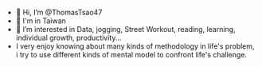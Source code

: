 - 👋 Hi, I’m @ThomasTsao47
- 🌱 I'm in Taiwan
- 👀 I’m interested in Data, jogging, Street Workout, reading, learning, individual growth, productivity...
- I very enjoy knowing about many kinds of methodology in life's problem, i try to use different kinds of mental model to confront life's challenge.

<!---
ThomasTsao47/ThomasTsao47 is a ✨ special ✨ repository because its `README.md` (this file) appears on your GitHub profile.
You can click the Preview link to take a look at your changes.
--->
